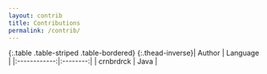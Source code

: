 ```yaml
---
layout: contrib
title: Contributions
permalink: /contrib/
---
```


{:.table .table-striped .table-bordered}
{:.thead-inverse}|    Author    | Language |
|:------------:|:--------:|
|  crnbrdrck   |   Java   |

